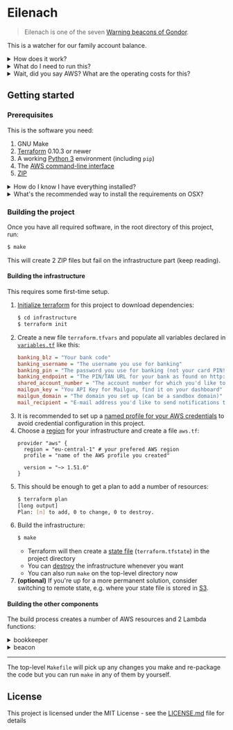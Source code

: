 # Eilenach

> Eilenach is one of the seven [Warning beacons of Gondor](http://lotr.wikia.com/wiki/Warning_beacons_of_Gondor).

This is a watcher for our family account balance.

<details>
<summary>How does it work?</summary>

1. [Checks the balance](src/bookkeeper/bookkeeper.py) of your bank account over [FinTS](https://en.wikipedia.org/wiki/FinTS)
2. Reports the balance
3. [Sends an e-mail](src/beacon/mailgun.js) when the balance is below threshold

</details>

<details>
<summary>What do I need to run this?</summary>

- a German bank account with [one of these banks](https://github.com/raphaelm/python-fints#limitations) (so far only tested with DKB)
- an AWS account (everything you need to build the infrastructure
  is [included in this project](infrastructure/bookkeeper.tf))
- a [Mailgun account](https://www.mailgun.com/)

</details>

<details>
<summary>Wait, did you say AWS? What are the operating costs for this?</summary>

💰 The whole project fits into the Free Tier, so **operating costs are likely to be zero.**

In case you already consumed all of your Free Tier,
estimated operating costs per month are:

| AWS Service          | Free Tier | This project | Best case | Worst case |
|----------------------|-----------|--------------|----------:|-----------:|
| Lambda (requests)    | 1M        | ~4,320       | $0     | $0.00 |
| Lambda (duration)    | 3.2M secs | ~22,000 secs | $0     | $0.05 |
| CloudWatch (alarms)  | 10        | 2            | $0     | $0.20 |
| CloudWatch (metrics) | 10        | 1            | $0     | $0.30 |
| SNS (publishes)      | 1M        | <4,320       | $0     | $0.01 |
| SNS (HTTP deliveries)| 100,000   | <4,320       | $0     | $0.01 |
| **Sum**     ||| **$0** | **$0.57** |

</details>

## Getting started

### Prerequisites

This is the software you need:

1. GNU Make
2. [Terraform](https://www.terraform.io/) 0.10.3 or newer
3. A working [Python 3](https://www.python.org/) environment (including `pip`)
4. The [AWS command-line interface](https://aws.amazon.com/cli/)
5. [ZIP](http://www.info-zip.org/Zip.html)

<details>
<summary>How do I know I have everything installed?</summary>

Run the following, every line should have a check mark:

```bash
$ make check
✔ aws
✔ pip3
✔ terraform
✔ zip
```
</details>

<details>
<summary>What's the recommended way to install the requirements on OSX?</summary>

Assuming you have [brew](https://github.com/Homebrew/brew)
installed (you should!), run this to install all required software:

```
brew bundle
```
</details>

### Building the project

Once you have all required software, in the root directory of this project, run:

```bash
$ make
```

This will create 2 ZIP files but fail on the infrastructure part (keep reading).

#### Building the infrastructure

This requires some first-time setup.

1. [Initialize terraform](https://www.terraform.io/docs/commands/init.html) for this project to download dependencies:
   ```bash
   $ cd infrastructure
   $ terraform init
   ```
2. Create a new file `terraform.tfvars` and populate all variables declared in [`variables.tf`](infrastructure/variables.tf) like this:
   ```INI
   banking_blz = "Your bank code"
   banking_username = "The username you use for banking"
   banking_pin = "The password you use for banking (not your card PIN!)"
   banking_endpoint = "The PIN/TAN URL for your bank as found on http://www.hbci-zka.de/institute/institut_auswahl.htm"
   shared_account_number = "The account number for which you'd like to monitor the balance"
   mailgun_key = "You API Key for Mailgun, find it on your dashboard"
   mailgun_domain = "The domain you set up (can be a sandbox domain)"
   mail_recipient = "E-mail address you'd like to send notifications to"
   ```
3. It is recommended to set up a [named profile for your AWS credentials](https://docs.aws.amazon.com/cli/latest/userguide/cli-multiple-profiles.html)
   to avoid credential configuration in this project.
4. Choose a [region](https://docs.aws.amazon.com/AWSEC2/latest/UserGuide/using-regions-availability-zones.html#concepts-available-regions) for your infrastructure and create a file `aws.tf`:
   ```HCL
   provider "aws" {
     region = "eu-central-1" # your prefered AWS region
     profile = "name of the AWS profile you created"

     version = "~> 1.51.0"
   }
   ```
5. This should be enough to get a plan to add a number of resources:
   ```bash
   $ terraform plan
   [long output]
   Plan: [n] to add, 0 to change, 0 to destroy.
   ```
6. Build the infrastructure:
   ```bash
   $ make
   ```
   - Terraform will then create a [state file](https://www.terraform.io/docs/backends/state.html) (`terraform.tfstate`) in the project directory
   - You can [destroy](https://www.terraform.io/intro/getting-started/destroy.html)
   the infrastructure whenever you want
   - You can also run `make` on the top-level directory now
7. **(optional)** If you're up for a more permanent solution,
   consider switching to remote state, e.g. where your state file is stored in
   [S3](https://www.terraform.io/docs/backends/types/s3.html).

#### Building the other components

The build process creates a number of AWS resources and 2 Lambda functions:

<details>
<summary>bookkeeper</summary>

This part is written in Python because
[python-fints](https://github.com/raphaelm/python-fints) is the only
decent FinTS library out there that I could get running.

Its job is to query the account balance and report it to stdout in JSON format
where it's being picked up a metric filter and sent to CloudWatch Metrics.

</details>

<details>
<summary>beacon</summary>

This part is written in Javascript because it's my goto language for AWS Lambda.

It sends an e-mail, and it is by far the simplest component (it has no dependencies).
That's also why NodeJS is not listed anywhere as dependency. If you want to hack on it,
you need a working Node environment though.

I hadn't planned to write this part but Amazon SNS
[doesn't yet support SMS in my prefered region](https://docs.aws.amazon.com/sns/latest/dg/sms_supported-countries.html), and Terraform doesn't support the `email` protocol for
subscribing to SNS topics.

The upside is that I can control the subject and the body of the e-mail being sent.

</details>

---

The top-level `Makefile` will pick up any changes you make and re-package the code
but you can run `make` in any of them by yourself.

## License

This project is licensed under the MIT License - see the [LICENSE.md](LICENSE.md) file for details